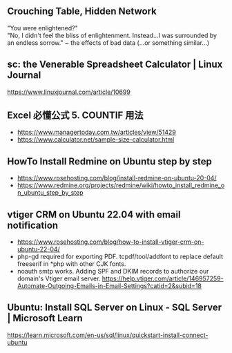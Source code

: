 ## Crouching Table, Hidden Network
"You were enlightened?" <br>
"No, I didn't feel the bliss of enlightenment. Instead...I was surrounded by an endless sorrow." ~ the effects of bad data (...or something similar...)
## sc: the Venerable Spreadsheet Calculator | Linux Journal
https://www.linuxjournal.com/article/10699
## Excel 必懂公式 5. COUNTIF 用法
 - https://www.managertoday.com.tw/articles/view/51429
 - https://www.calculator.net/sample-size-calculator.html
## HowTo Install Redmine on Ubuntu step by step
 - https://www.rosehosting.com/blog/install-redmine-on-ubuntu-20-04/
 - https://www.redmine.org/projects/redmine/wiki/howto_install_redmine_on_ubuntu_step_by_step
## vtiger CRM on Ubuntu 22.04 with email notification 
 - https://www.rosehosting.com/blog/how-to-install-vtiger-crm-on-ubuntu-22-04/
 - php-gd required for exporting PDF. tcpdf/tool/addfont to replace default freeserif in *php with other CJK fonts.
 - noauth smtp works. Adding SPF and DKIM records to authorize our domain's Vtiger email server.
https://help.vtiger.com/article/146957259-Automate-Outgoing-Emails-in-Email-Settings?catid=2&subid=18

## Ubuntu: Install SQL Server on Linux - SQL Server | Microsoft Learn
https://learn.microsoft.com/en-us/sql/linux/quickstart-install-connect-ubuntu
